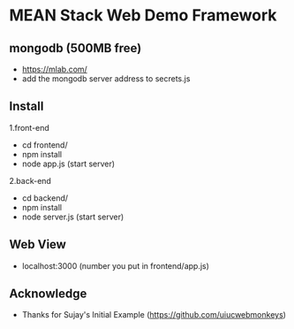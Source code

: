 # MEAN Stack Web Demo Framework

## mongodb (500MB free)
- https://mlab.com/
- add the mongodb server address to secrets.js

## Install
1.front-end
- cd frontend/
- npm install
- node app.js (start server)

2.back-end
- cd backend/
- npm install
- node server.js (start server)

## Web View
- localhost:3000 (number you put in frontend/app.js)

## Acknowledge
- Thanks for Sujay's Initial Example (https://github.com/uiucwebmonkeys)
